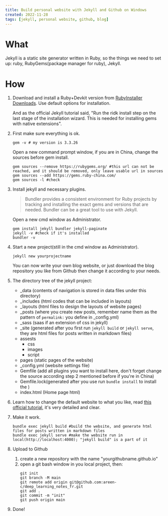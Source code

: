 ```yaml
---
title: Build personal website with Jekyll and Github on Windows
created: 2022-11-28
tags: [jekyll, personal website, github, blog]
---
```


# What
Jekyll is a static site generator written in Ruby, so the things we need to set up: ruby, RubyGems(package manager for ruby), Jekyll.
# How
1. Download and install a Ruby+Devkit version from [RubyInstaller Downloads](https://rubyinstaller.org/downloads). Use default options for installation.

   And as the official Jekyll tutorial said, "Run the ridk install step on the last stage of the installation wizard. This is needed for installing gems with native extensions".

2. First make sure everything is ok.
   ```shell
   gem -v # my version is 3.3.26
   ```
   Open a new command prompt window, if you are in China, change the sources before gem install.
   ```shell
   gem sources --remove https://rubygems.org/ #this url can not be reached, and it should be removed, only leave usable url in sources
   gem sources --add https://gems.ruby-china.com/
   gem sources -l #check
   ```
3. Install jekyll and necessary plugins.
   > Bundler provides a consistent environment for Ruby projects by tracking and installing the exact gems and versions that are needed. Bundler can be a great tool to use with Jekyll.
   
   Open a new cmd window as Administrator.
   ```shell
   gem install jekyll bundler jekyll-paginate
   jekyll -v #check if it's installed
   bundler -v
   ```
4. Start a new project(still in the cmd window as Administrator).
   ```shell
   jekyll new yourprojectname
   ```
   You can now write your own blog website, or just download the blog repository you like from Github then change it according to your needs.
5. The directory tree of the jekyll project:
   - _data (contents of navigation is stored in data files under this directory)
   - _includes (html codes that can be included in layouts)
   - _layouts (html files to design the layouts of website pages)
   - _posts (where you create new posts, remember name them as the pattern of ``permalink:`` you define in _config.yml)
   - _sass (saas if an extension of css in jekyll)
   - _site (generated after you first run ``jekyll build`` or ``jekyll serve``, they are html files for posts written in markdown files)
   - assests 
     - css
     - images
     - script
   - pages (static pages of the website)
   - _config.yml (website settings file)
   - Gemfile (add all plugins you want to install here, don't forget change the source according step 2 mentioned before if you're in China)
   - Gemfile.lock(generated after you use run ``bundle install`` to install the )
   - index.html (Home page html)
6. Learn how to change the default website to what you like, read [this official tutorial](https://jekyllrb.com/docs/step-by-step/01-setup/), it's very detailed and clear.

7. Make it work.
   ```shell
   bundle exec jekyll build #build the website, and generate html files for posts written in markdown files
   bundle exec jekyll serve #make the website run in local(http://localhost:4000); "jekyll build" is a part of it
   ```
8. Upload to Github
   1. create a new repository with the name "yourgithubname.github.io"
   2. open a git bash window in you local project, then:
      ```shell
      git init
      git branch -M main
      git remote add origin git@github.com:areen-c/deep_learning_notes_fr.git
      git add .
      git commit -m "init"
      git push origin main
      ```
9. Done!